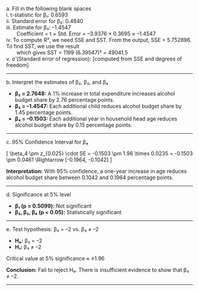 a. Fill in the following blank spaces  
i. t-statistic for β₁: 0.6593  
ii. Standard error for β₂: 0.4840  
iii. Estimate for β₃: –1.4547  
  Coefficient = t × Std. Error = –3.9376 × 0.3695 ≈ –1.4547  
iv. To compute R², we need SSE and SST. From the output, SSE = 5.752896. To find SST, we use the result  
  which gives SST = 1199 (6.39547)² = 49041.5  
v. σ̂ (Standard error of regression): [computed from SSE and degrees of freedom]

---

b. Interpret the estimates of β₂, β₃, and β₄

- **β₂ = 2.7648:** A 1% increase in total expenditure increases alcohol budget share by 2.76 percentage points.
- **β₃ = –1.4547:** Each additional child reduces alcohol budget share by 1.45 percentage points.
- **β₄ = –0.1503:** Each additional year in household head age reduces alcohol budget share by 0.15 percentage points.

---

c. 95% Confidence Interval for β₄

\[
\beta_4 \pm z_{0.025} \cdot SE = -0.1503 \pm 1.96 \times 0.0235 = -0.1503 \pm 0.0461 \Rightarrow [-0.1964, -0.1042]
\]

**Interpretation:** With 95% confidence, a one-year increase in age reduces alcohol budget share between 0.1042 and 0.1964 percentage points.

---

d. Significance at 5% level

- **β₁ (p = 0.5099):** Not significant  
- **β₂, β₃, β₄ (p < 0.05):** Statistically significant

---

e. Test hypothesis: β₃ = –2 vs. β₃ ≠ –2

- **H₀:** β₃ = –2  
- **H₁:** β₃ ≠ –2

Critical value at 5% significance ≈ ±1.96

**Conclusion:** Fail to reject H₀. There is insufficient evidence to show that β₃ ≠ –2.

---


